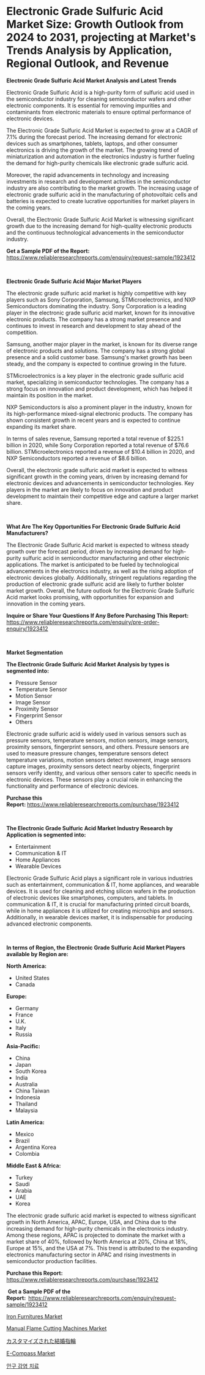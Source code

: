 <p><h1>Electronic Grade Sulfuric Acid Market Size: Growth Outlook from 2024 to 2031, projecting at Market's Trends Analysis by Application, Regional Outlook, and Revenue</h1></p><p><strong>Electronic Grade Sulfuric Acid Market Analysis and Latest Trends</strong></p>
<p><p>Electronic Grade Sulfuric Acid is a high-purity form of sulfuric acid used in the semiconductor industry for cleaning semiconductor wafers and other electronic components. It is essential for removing impurities and contaminants from electronic materials to ensure optimal performance of electronic devices.</p><p>The Electronic Grade Sulfuric Acid Market is expected to grow at a CAGR of 7.1% during the forecast period. The increasing demand for electronic devices such as smartphones, tablets, laptops, and other consumer electronics is driving the growth of the market. The growing trend of miniaturization and automation in the electronics industry is further fueling the demand for high-purity chemicals like electronic grade sulfuric acid.</p><p>Moreover, the rapid advancements in technology and increasing investments in research and development activities in the semiconductor industry are also contributing to the market growth. The increasing usage of electronic grade sulfuric acid in the manufacturing of photovoltaic cells and batteries is expected to create lucrative opportunities for market players in the coming years.</p><p>Overall, the Electronic Grade Sulfuric Acid Market is witnessing significant growth due to the increasing demand for high-quality electronic products and the continuous technological advancements in the semiconductor industry.</p></p>
<p><strong>Get a Sample PDF of the Report:&nbsp;</strong> <a href="https://www.reliableresearchreports.com/enquiry/request-sample/1923412">https://www.reliableresearchreports.com/enquiry/request-sample/1923412</a></p>
<p>&nbsp;</p>
<p><strong>Electronic Grade Sulfuric Acid Major Market Players</strong></p>
<p><p>The electronic grade sulfuric acid market is highly competitive with key players such as Sony Corporation, Samsung, STMicroelectronics, and NXP Semiconductors dominating the industry. Sony Corporation is a leading player in the electronic grade sulfuric acid market, known for its innovative electronic products. The company has a strong market presence and continues to invest in research and development to stay ahead of the competition.</p><p>Samsung, another major player in the market, is known for its diverse range of electronic products and solutions. The company has a strong global presence and a solid customer base. Samsung's market growth has been steady, and the company is expected to continue growing in the future.</p><p>STMicroelectronics is a key player in the electronic grade sulfuric acid market, specializing in semiconductor technologies. The company has a strong focus on innovation and product development, which has helped it maintain its position in the market.</p><p>NXP Semiconductors is also a prominent player in the industry, known for its high-performance mixed-signal electronic products. The company has shown consistent growth in recent years and is expected to continue expanding its market share.</p><p>In terms of sales revenue, Samsung reported a total revenue of $225.1 billion in 2020, while Sony Corporation reported a total revenue of $76.6 billion. STMicroelectronics reported a revenue of $10.4 billion in 2020, and NXP Semiconductors reported a revenue of $8.6 billion.</p><p>Overall, the electronic grade sulfuric acid market is expected to witness significant growth in the coming years, driven by increasing demand for electronic devices and advancements in semiconductor technologies. Key players in the market are likely to focus on innovation and product development to maintain their competitive edge and capture a larger market share.</p></p>
<p>&nbsp;</p>
<p><strong>What Are The Key Opportunities For Electronic Grade Sulfuric Acid Manufacturers?</strong></p>
<p><p>The Electronic Grade Sulfuric Acid market is expected to witness steady growth over the forecast period, driven by increasing demand for high-purity sulfuric acid in semiconductor manufacturing and other electronic applications. The market is anticipated to be fueled by technological advancements in the electronics industry, as well as the rising adoption of electronic devices globally. Additionally, stringent regulations regarding the production of electronic grade sulfuric acid are likely to further bolster market growth. Overall, the future outlook for the Electronic Grade Sulfuric Acid market looks promising, with opportunities for expansion and innovation in the coming years.</p></p>
<p><strong>Inquire or Share Your Questions If Any Before Purchasing This Report:</strong> <a href="https://www.reliableresearchreports.com/enquiry/pre-order-enquiry/1923412">https://www.reliableresearchreports.com/enquiry/pre-order-enquiry/1923412</a></p>
<p>&nbsp;</p>
<p><strong>Market Segmentation</strong></p>
<p><strong>The Electronic Grade Sulfuric Acid Market Analysis by types is segmented into:</strong></p>
<p><ul><li>Pressure Sensor</li><li>Temperature Sensor</li><li>Motion Sensor</li><li>Image Sensor</li><li>Proximity Sensor</li><li>Fingerprint Sensor</li><li>Others</li></ul></p>
<p><p>Electronic grade sulfuric acid is widely used in various sensors such as pressure sensors, temperature sensors, motion sensors, image sensors, proximity sensors, fingerprint sensors, and others. Pressure sensors are used to measure pressure changes, temperature sensors detect temperature variations, motion sensors detect movement, image sensors capture images, proximity sensors detect nearby objects, fingerprint sensors verify identity, and various other sensors cater to specific needs in electronic devices. These sensors play a crucial role in enhancing the functionality and performance of electronic devices.</p></p>
<p><strong>Purchase this Report:&nbsp;</strong><a href="https://www.reliableresearchreports.com/purchase/1923412">https://www.reliableresearchreports.com/purchase/1923412</a></p>
<p>&nbsp;</p>
<p><strong>The Electronic Grade Sulfuric Acid Market Industry Research by Application is segmented into:</strong></p>
<p><ul><li>Entertainment</li><li>Communication & IT</li><li>Home Appliances</li><li>Wearable Devices</li></ul></p>
<p><p>Electronic Grade Sulfuric Acid plays a significant role in various industries such as entertainment, communication & IT, home appliances, and wearable devices. It is used for cleaning and etching silicon wafers in the production of electronic devices like smartphones, computers, and tablets. In communication & IT, it is crucial for manufacturing printed circuit boards, while in home appliances it is utilized for creating microchips and sensors. Additionally, in wearable devices market, it is indispensable for producing advanced electronic components.</p></p>
<p>&nbsp;</p>
<p><strong>In terms of Region, the Electronic Grade Sulfuric Acid Market Players available by Region are:</strong></p>
<p>
    <p> <strong> North America: </strong>
        <ul>
            <li>United States</li>
            <li>Canada</li>
        </ul>
        </p> 
    <p> <strong> Europe: </strong>
        <ul>
            <li>Germany</li>
            <li>France</li>
            <li>U.K.</li>
            <li>Italy</li>
            <li>Russia</li>
        </ul>
        </p> 
    <p> <strong> Asia-Pacific: </strong>
        <ul>
            <li>China</li>
            <li>Japan</li>
            <li>South Korea</li>
            <li>India</li>
            <li>Australia</li>
            <li>China Taiwan</li>
            <li>Indonesia</li>
            <li>Thailand</li>
            <li>Malaysia</li>
        </ul>
        </p> 
    <p> <strong> Latin America: </strong>
        <ul>
            <li>Mexico</li>
            <li>Brazil</li>
            <li>Argentina Korea</li>
            <li>Colombia</li>
        </ul>
        </p> 
    <p> <strong> Middle East & Africa: </strong>
        <ul>
            <li>Turkey</li>
            <li>Saudi</li>
            <li>Arabia</li>
            <li>UAE</li>
            <li>Korea</li>
        </ul>
    </p>
    </p>
<p><p>The electronic grade sulfuric acid market is expected to witness significant growth in North America, APAC, Europe, USA, and China due to the increasing demand for high-purity chemicals in the electronics industry. Among these regions, APAC is projected to dominate the market with a market share of 40%, followed by North America at 20%, China at 18%, Europe at 15%, and the USA at 7%. This trend is attributed to the expanding electronics manufacturing sector in APAC and rising investments in semiconductor production facilities.</p></p>
<p><strong>Purchase this Report: </strong><a href="https://www.reliableresearchreports.com/purchase/1923412">https://www.reliableresearchreports.com/purchase/1923412</a></p>
<p>&nbsp;<strong>Get a Sample PDF of the Report:&nbsp;&nbsp;</strong><a href="https://www.reliableresearchreports.com/enquiry/request-sample/1923412">https://www.reliableresearchreports.com/enquiry/request-sample/1923412</a></p>
<p><strong></strong></p>
<p><p><a href="https://view.publitas.com/reportprime-1/iron-furnitures-market-size-global-industry-overview-market-segmentation-and-forecast-2024-to-2031/">Iron Furnitures Market</a></p><p><a href="https://gamy-alyssum-396.notion.site/Manual-Flame-Cutting-Machines-Market-Centers-on-Aspects-such-as-Market-Growth-Market-Share-Market--4716c841ce13412cb803987958469230">Manual Flame Cutting Machines Market</a></p><p><a href="https://medium.com/@the_orlando3017/%E3%82%AB%E3%82%B9%E3%82%BF%E3%83%9E%E3%82%A4%E3%82%BA%E3%81%95%E3%82%8C%E3%81%9F%E3%82%A6%E3%82%A7%E3%83%87%E3%82%A3%E3%83%B3%E3%82%B0%E3%83%AA%E3%83%B3%E3%82%B0%E3%81%AE%E5%B8%82%E5%A0%B4%E8%A6%8F%E6%A8%A1-cagr-%E3%83%88%E3%83%AC%E3%83%B3%E3%83%892024%E5%B9%B4-2030%E5%B9%B4-b0e76b79de5a">カスタマイズされた結婚指輪</a></p><p><a href="https://github.com/angelajermaine/Market-Research-Report-List-2/blob/main/e-compass-market.md">E-Compass Market</a></p><p><a href="https://medium.com/@m.arbadji/%EC%95%88%EA%B5%AC-%EA%B0%90%EC%97%BC-%EC%B9%98%EB%A3%8C-%EC%8B%9C%EC%9E%A5-%EA%B7%9C%EB%AA%A8-cagr-%ED%8A%B8%EB%A0%8C%EB%93%9C-2024-2030-f4467fefbbf7">안구 감염 치료</a></p></p>